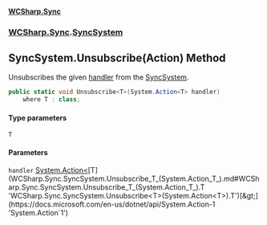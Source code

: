 #### [WCSharp.Sync](README.md 'README')
### [WCSharp.Sync](WCSharp.Sync.md 'WCSharp.Sync').[SyncSystem](WCSharp.Sync.SyncSystem.md 'WCSharp.Sync.SyncSystem')

## SyncSystem.Unsubscribe<T>(Action<T>) Method

Unsubscribes the given [handler](WCSharp.Sync.SyncSystem.Unsubscribe_T_(System.Action_T_).md#WCSharp.Sync.SyncSystem.Unsubscribe_T_(System.Action_T_).handler 'WCSharp.Sync.SyncSystem.Unsubscribe<T>(System.Action<T>).handler') from the [SyncSystem](WCSharp.Sync.SyncSystem.md 'WCSharp.Sync.SyncSystem').

```csharp
public static void Unsubscribe<T>(System.Action<T> handler)
    where T : class;
```
#### Type parameters

<a name='WCSharp.Sync.SyncSystem.Unsubscribe_T_(System.Action_T_).T'></a>

`T`
#### Parameters

<a name='WCSharp.Sync.SyncSystem.Unsubscribe_T_(System.Action_T_).handler'></a>

`handler` [System.Action&lt;](https://docs.microsoft.com/en-us/dotnet/api/System.Action-1 'System.Action`1')[T](WCSharp.Sync.SyncSystem.Unsubscribe_T_(System.Action_T_).md#WCSharp.Sync.SyncSystem.Unsubscribe_T_(System.Action_T_).T 'WCSharp.Sync.SyncSystem.Unsubscribe<T>(System.Action<T>).T')[&gt;](https://docs.microsoft.com/en-us/dotnet/api/System.Action-1 'System.Action`1')